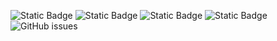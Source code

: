 ![Static Badge](https://img.shields.io/badge/blacklists-60-000000) ![Static Badge](https://img.shields.io/badge/blacklisted-2945716-cc0000) ![Static Badge](https://img.shields.io/badge/whitelisted-2242-00CC00) ![Static Badge](https://img.shields.io/badge/streaming_blacklist-28106-000000) ![GitHub issues](https://img.shields.io/github/issues/fabriziosalmi/blacklists)
